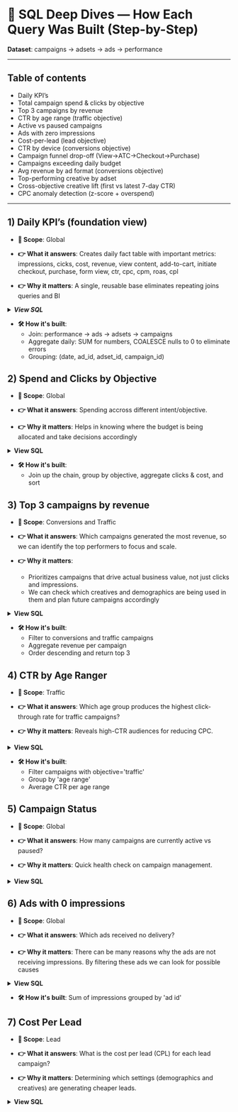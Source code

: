# 📘 SQL Deep Dives — How Each Query Was Built (Step-by-Step)

**Dataset**: campaigns → adsets → ads → performance

---

## Table of contents
- Daily KPI’s
- Total campaign spend & clicks by objective
- Top 3 campaigns by revenue
- CTR by age range (traffic objective)
- Active vs paused campaigns
- Ads with zero impressions
- Cost-per-lead (lead objective)
- CTR by device (conversions objective)
- Campaign funnel drop-off (View→ATC→Checkout→Purchase)
- Campaigns exceeding daily budget
- Avg revenue by ad format (conversions objective)
- Top-performing creative by adset
- Cross-objective creative lift (first vs latest 7-day CTR)
- CPC anomaly detection (z-score + overspend)

---

## 1) Daily KPI’s (foundation view)
- **🎯 Scope**: Global

- **👉 What it answers**: 
Creates daily fact table with important metrics: impressions, cicks, cost, revenue, view content, add-to-cart, initiate checkout, purchase, form view, ctr, cpc, cpm, roas, cpl

- **👉 Why it matters**: A single, reusable base eliminates repeating joins queries and BI

<details>
<summary><b><i> View SQL</i></b></summary>

```sql
SELECT
  p.date::date AS date,
  p.ad_id,
  a.adset_id,
  s.campaign_id,
  ROUND(SUM(p.impressions),2) AS impressions,
  ROUND(SUM(p.clicks),2) AS clicks,
  SUM(p.cost) AS cost,
  SUM(COALESCE(p.revenue,0)) AS revenue,
  SUM(COALESCE(p.view_content,0)) AS view_content,
  SUM(COALESCE(p.add_to_cart,0)) AS add_to_cart,
  SUM(COALESCE(p.initiate_checkout,0)) AS initiate_checkout,
  SUM(COALESCE(p.purchase,0)) AS purchases,
  SUM(COALESCE(p.form_view,0)) AS form_view,
  CASE WHEN SUM(p.impressions) > 0 THEN ROUND(AVG(ctr)::numeric,2) ELSE NULL END AS ctr,
  CASE WHEN SUM(p.clicks) > 0 THEN ROUND(AVG(cpc)::numeric,2) ELSE NULL END AS cpc,
  CASE WHEN SUM(p.impressions) > 0 THEN ROUND(AVG(cpm)::numeric,2) ELSE NULL END AS cpm,
  CASE WHEN SUM(p.cost) > 0 THEN ROUND(SUM(COALESCE(p.revenue,0)::numeric) / SUM(p.cost)::numeric,2) ELSE NULL END AS roas,
  CASE WHEN SUM(COALESCE(p.purchase, 0)) > 0 
       THEN ROUND(SUM(p.cost)::numeric / NULLIF(SUM(COALESCE(p.purchase,0)),0),2) 
       ELSE NULL END AS cpl
FROM performance p
JOIN ads a ON a.ad_id = p.ad_id
JOIN adsets s ON s.adset_id = a.adset_id
JOIN campaigns c ON c.campaign_id = s.campaign_id
GROUP BY 1,2,3,4;
```
</details>

- **🛠️ How it's built**:
  - Join: performance → ads → adsets → campaigns
  - Aggregate daily: SUM for numbers, COALESCE nulls to 0 to eliminate errors
  - Grouping: (date, ad_id, adset_id, campaign_id)

## 2) Spend and Clicks by Objective
- **🎯 Scope**: Global

- **👉 What it answers**: Spending accross different intent/objective.

- **👉 Why it matters**: Helps in knowing where the budget is being allocated and take decisions accordingly

<details>
<summary><b> View SQL</b></summary>

```sql
SELECT 
	c.objective,
	SUM(p.clicks) AS total_clicks,
	ROUND(SUM(p.cost),2) AS total_cost
FROM campaigns AS c
JOIN adsets AS s
	ON s.campaign_id = c.campaign_id
JOIN ads AS ad
	ON ad.adset_id = s.adset_id
JOIN performance AS p
	ON p.ad_id = ad.ad_id
GROUP BY c.objective
ORDER BY total_clicks DESC
```
</details>

- **🛠️ How it's built**:
  - Join up the chain, group by objective, aggregate clicks & cost, and sort

## 3) Top 3 campaigns by revenue
- **🎯 Scope**: Conversions and Traffic

- **👉 What it answers**: Which campaigns generated the most revenue, so we can identify the top performers to focus and scale.

- **👉 Why it matters**: 
  - Prioritizes campaigns that drive actual business value, not just clicks and impressions.
  - We can check which creatives and demographics are being used in them and plan future campaigns accordingly

<details>
<summary><b> View SQL</b></summary>

```sql
SELECT 
	c.campaign_name,
	ROUND(SUM(p.revenue),2) AS total_revenue
FROM campaigns AS c
JOIN adsets AS s
	ON s.campaign_id = c.campaign_id
JOIN ads AS ad
	ON ad.adset_id = s.adset_id
JOIN performance AS p
	ON p.ad_id = ad.ad_id
WHERE
	c.objective IN('conversions','traffic')
GROUP BY c.campaign_name
ORDER BY total_revenue DESC
LIMIT 3
```
</details>

- **🛠️ How it's built**:
  - Filter to conversions and traffic campaigns
  - Aggregate revenue per campaign
  - Order descending and return top 3

## 4) CTR by Age Ranger
- **🎯 Scope**: Traffic

- **👉 What it answers**: Which age group produces the highest click-through rate for traffic campaigns?

- **👉 Why it matters**: Reveals high-CTR audiences for reducing CPC.

<details>
<summary><b> View SQL</b></summary>

```sql
SELECT 
	s.age_range,
	ROUND(AVG(p.ctr),2) AS avg_ctr_perc
FROM campaigns AS c
JOIN adsets AS s
	ON s.campaign_id = c.campaign_id
JOIN ads AS ad
	ON ad.adset_id = s.adset_id
JOIN performance AS p
	ON p.ad_id = ad.ad_id
WHERE
	c.objective = 'traffic'
GROUP BY s.age_range
ORDER BY avg_ctr DESC
```
</details>

- **🛠️ How it's built**:
  - Filter campaigns with objective='traffic'
  - Group by 'age range'
  - Average CTR per age range

## 5) Campaign Status
- **🎯 Scope**: Global

- **👉 What it answers**: How many campaigns are currently active vs paused?

- **👉 Why it matters**: Quick health check on campaign management.

<details>
<summary><b> View SQL</b></summary>

```sql
SELECT 
	c.status,
	COUNT(c.campaign_id) AS count_of_campaign
FROM campaigns AS c
GROUP BY c.status
```
</details>

## 6) Ads with 0 impressions
- **🎯 Scope**: Global

- **👉 What it answers**: Which ads received no delivery?

- **👉 Why it matters**: There can be many reasons why the ads are not receiving impressions. By filtering these ads we can look for possible causes

<details>
<summary><b> View SQL</b></summary>

```sql
SELECT 
	ad.ad_id,
	SUM(p.impressions) AS total_impressions
FROM campaigns AS c
JOIN adsets AS s
	ON s.campaign_id = c.campaign_id
JOIN ads AS ad
	ON ad.adset_id = s.adset_id
JOIN performance AS p
	ON p.ad_id = ad.ad_id
GROUP BY ad.ad_id
HAVING SUM(p.impressions) = 0
```
</details>

- **🛠️ How it's built**: Sum of impressions grouped by 'ad id'

## 7) Cost Per Lead
- **🎯 Scope**: Lead

- **👉 What it answers**: What is the cost per lead (CPL) for each lead campaign?

- **👉 Why it matters**: Determining which settings (demographics and creatives) are generating cheaper leads.

<details>
<summary><b> View SQL</b></summary>

```sql
SELECT 
	c.campaign_id,
	ROUND((SUM(p.cost)/SUM(p.lead)),2) AS CPL,
	s.age_range,
	s.placement,
	s.country
FROM campaigns AS c
JOIN adsets AS s
	ON s.campaign_id = c.campaign_id
JOIN ads AS ad
	ON ad.adset_id = s.adset_id
JOIN performance AS p
	ON p.ad_id = ad.ad_id
WHERE
	c.objective = 'leads'
GROUP BY c.campaign_id
```
</details>
